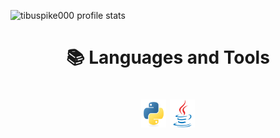 ![tibuspike000 profile stats](https://github-readme-stats.vercel.app/api?username=tibuspike000&show_icons=true&theme=merko)
<h1 align="center">📚 Languages and Tools<h1 align="center">
  <p>
<img width="40" height="45" alt="python" src="https://raw.githubusercontent.com/devicons/devicon/master/icons/python/python-original.svg">
<img width="40" height="45" alt="java" src="https://raw.githubusercontent.com/devicons/devicon/master/icons/java/java-original.svg">
  </p>
